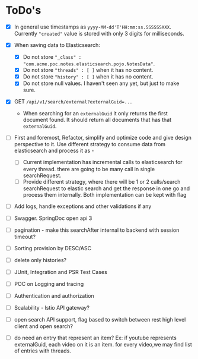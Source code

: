 # ToDo's

- [x] In general use timestamps as `yyyy-MM-dd'T'HH:mm:ss.SSSSSSXXX`. Currently `"created"` value is stored with only 3 digits for milliseconds.
- [x] When saving data to Elasticsearch:
  - [x] Do not store `"_class" : "com.acme.poc.notes.elasticsearch.pojo.NotesData"`.
  - [x] Do not store `"threads" : [ ]` when it has no content.
  - [x] Do not store `"history" : [ ]` when it has no content.
  - [x] Do not store null values. I haven't seen any yet, but just to make sure.
- [x] GET `/api/v1/search/external?externalGuid=...`
  - When searching for an `externalGuid` it only returns the first document found. It should return all documents that has that `externalGuid`.
- [ ] First and foremost, Refactor, simplify and optimize code and give design perspective to it. Use different strategy to consume data from elasticsearch and process it as -
  - [ ] Current implementation has incremental calls to elasticsearch for every thread. there are going to be many call in single searchRequest.
  - [ ] Provide different strategy, where there will be 1 or 2 calls/search searchRequest to elastic search and get the response in one go and process them
    internally. Both implementation can be kept with flag
- [ ] Add logs, handle exceptions and other validations if any
- [ ] Swagger. SpringDoc open api 3
- [ ] pagination - make this searchAfter internal to backend with session timeout?
- [ ] Sorting provision by DESC/ASC
- [ ] delete only histories?
- [ ] JUnit, Integration and PSR Test Cases 
- [ ] POC on Logging and tracing
- [ ] Authentication and authorization
- [ ] Scalability - lstio API gateway?
- [ ] open search API support, flag based to switch between rest high level client and open search?
- [ ] do need an entry that represent an item? Ex: if youtube represents externalGuid, each video on it is an item. for every video,we may find list of entries with threads.
      